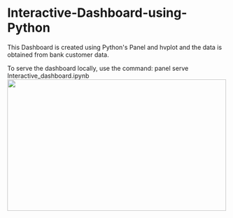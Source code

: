 # Interactive-Dashboard-using-Python

This Dashboard is created using Python's Panel and hvplot and the data is obtained from bank customer data.

To serve the dashboard locally, use the command:
panel serve Interactive_dashboard.ipynb
<img src="[https://github.com/Mirnalini-gunaraj-ds/Interactive-Dashboard-using-Python/blob/main/Prj3output.PNG" style="float: left;" width="500" height="300" />


